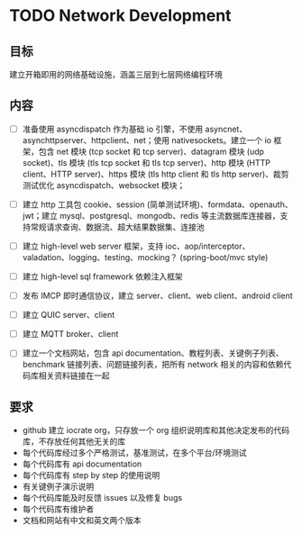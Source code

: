 # TODO Network Development

## 目标

建立开箱即用的网络基础设施，涵盖三层到七层网络编程环境

## 内容

- [ ] 准备使用 asyncdispatch 作为基础 io 引擎，不使用 asyncnet、asynchttpserver、httpclient、net；使用 nativesockets。建立一个 io 框架，包含 net 模块 (tcp socket 和 tcp server)、datagram 模块 (udp socket)、tls 模块 (tls tcp socket 和 tls tcp server)、http 模块 (HTTP client、HTTP server)、https 模块 (tls http client 和 tls http server)、裁剪测试优化 asyncdispatch、websocket 模块；

- [ ] 建立 http 工具包 cookie、session (简单测试环境)、formdata、openauth、jwt；建立 mysql、postgresql、mongodb、redis 等主流数据库连接器，支持常规请求查询、数据流、超大结果数据集、连接池

- [ ] 建立 high-level web server 框架，支持 ioc、aop/interceptor、valadation、logging、testing、mocking？ (spring-boot/mvc style)

- [ ] 建立 high-level sql framework 依赖注入框架

- [ ] 发布 IMCP 即时通信协议，建立 server、client、web client、android client

- [ ] 建立 QUIC server、client

- [ ] 建立 MQTT broker、client

- [ ] 建立一个文档网站，包含 api documentation、教程列表、关键例子列表、benchmark 链接列表、问题链接列表，把所有 network 相关的内容和依赖代码库相关资料链接在一起

## 要求

- github 建立 iocrate org，只存放一个 org 组织说明库和其他决定发布的代码库，不存放任何其他无关的库
- 每个代码库经过多个严格测试，基准测试，在多个平台/环境测试
- 每个代码库有 api documentation
- 每个代码库有 step by step 的使用说明
- 有关键例子演示说明
- 每个代码库能及时反馈 issues 以及修复 bugs
- 每个代码库有维护者
- 文档和网站有中文和英文两个版本




